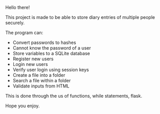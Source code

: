 Hello there!

This project is made to be able to store diary entries of multiple people securely.

The program can:
- Convert passwords to hashes
- Cannot know the password of a user
- Store variables to a SQLite database
- Register new users
- Login new users
- Verify user login using session keys
- Create a file into a folder
- Search a file within a folder
- Validate inputs from HTML

This is done through the us of functions, while statements, flask.

Hope you enjoy.
